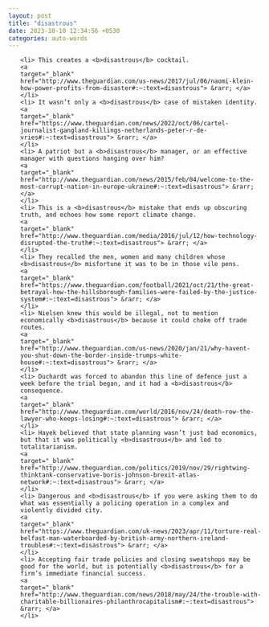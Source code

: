 ```yaml
---
layout: post
title: "disastrous"
date: 2023-10-10 12:34:56 +0530
categories: auto-words
---
```

<ol>

    <li> This creates a <b>disastrous</b> cocktail.
    <a 
    target="_blank" 
    href="http://www.theguardian.com/us-news/2017/jul/06/naomi-klein-how-power-profits-from-disaster#:~:text=disastrous"> &rarr; </a>
    </li>
    <li> It wasn’t only a <b>disastrous</b> case of mistaken identity.
    <a 
    target="_blank" 
    href="https://www.theguardian.com/news/2022/oct/06/cartel-journalist-gangland-killings-netherlands-peter-r-de-vries#:~:text=disastrous"> &rarr; </a>
    </li>
    <li> A patriot but a <b>disastrous</b> manager, or an effective manager with questions hanging over him?
    <a 
    target="_blank" 
    href="http://www.theguardian.com/news/2015/feb/04/welcome-to-the-most-corrupt-nation-in-europe-ukraine#:~:text=disastrous"> &rarr; </a>
    </li>
    <li> This is a <b>disastrous</b> mistake that ends up obscuring truth, and echoes how some report climate change.
    <a 
    target="_blank" 
    href="http://www.theguardian.com/media/2016/jul/12/how-technology-disrupted-the-truth#:~:text=disastrous"> &rarr; </a>
    </li>
    <li> They recalled the men, women and many children whose <b>disastrous</b> misfortune it was to be in those vile pens.
    <a 
    target="_blank" 
    href="https://www.theguardian.com/football/2021/oct/21/the-great-betrayal-how-the-hillsborough-families-were-failed-by-the-justice-system#:~:text=disastrous"> &rarr; </a>
    </li>
    <li> Nielsen knew this would be illegal, not to mention economically <b>disastrous</b> because it could choke off trade routes.
    <a 
    target="_blank" 
    href="http://www.theguardian.com/us-news/2020/jan/21/why-havent-you-shut-down-the-border-inside-trumps-white-house#:~:text=disastrous"> &rarr; </a>
    </li>
    <li> Duchardt was forced to abandon this line of defence just a week before the trial began, and it had a <b>disastrous</b> consequence.
    <a 
    target="_blank" 
    href="http://www.theguardian.com/world/2016/nov/24/death-row-the-lawyer-who-keeps-losing#:~:text=disastrous"> &rarr; </a>
    </li>
    <li> Hayek believed that state planning wasn’t just bad economics, but that it was politically <b>disastrous</b> and led to totalitarianism.
    <a 
    target="_blank" 
    href="http://www.theguardian.com/politics/2019/nov/29/rightwing-thinktank-conservative-boris-johnson-brexit-atlas-network#:~:text=disastrous"> &rarr; </a>
    </li>
    <li> Dangerous and <b>disastrous</b> if you were asking them to do what was essentially a policing operation in a complex and violently divided city.
    <a 
    target="_blank" 
    href="https://www.theguardian.com/uk-news/2023/apr/11/torture-real-belfast-man-waterboarded-by-british-army-northern-ireland-troubles#:~:text=disastrous"> &rarr; </a>
    </li>
    <li> Accepting fair trade policies and closing sweatshops may be good for the world, but is potentially <b>disastrous</b> for a firm’s immediate financial success.
    <a 
    target="_blank" 
    href="http://www.theguardian.com/news/2018/may/24/the-trouble-with-charitable-billionaires-philanthrocapitalism#:~:text=disastrous"> &rarr; </a>
    </li>
